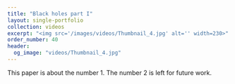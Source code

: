 ```yaml
---
title: "Black holes part I"
layout: single-portfolio
collection: videos
excerpt: "<img src='/images/videos/Thumbnail_4.jpg' alt='' width=230>"
order_number: 40
header: 
  og_image: "videos/Thumbnail_4.jpg"
---
```


This paper is about the number 1. The number 2 is left for future work.